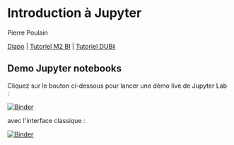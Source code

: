 # Introduction à Jupyter

Pierre Poulain

[Diapo](https://pierrepo.github.io/intro-jupyter/diapo/) | [Tutoriel M2 BI](https://pierrepo.github.io/intro-jupyter/tuto_M2BI) | [Tutoriel DUBii](https://pierrepo.github.io/intro-jupyter/tuto_DUBII)


## Demo Jupyter notebooks

Cliquez sur le bouton ci-dessous pour lancer une démo live de Jupyter Lab :

[![Binder](https://mybinder.org/badge_logo.svg)](https://mybinder.org/v2/gh/pierrepo/intro-jupyter/master?urlpath=lab)

avec l'interface classique :

[![Binder](https://mybinder.org/badge_logo.svg)](https://mybinder.org/v2/gh/pierrepo/intro-jupyter/master)



